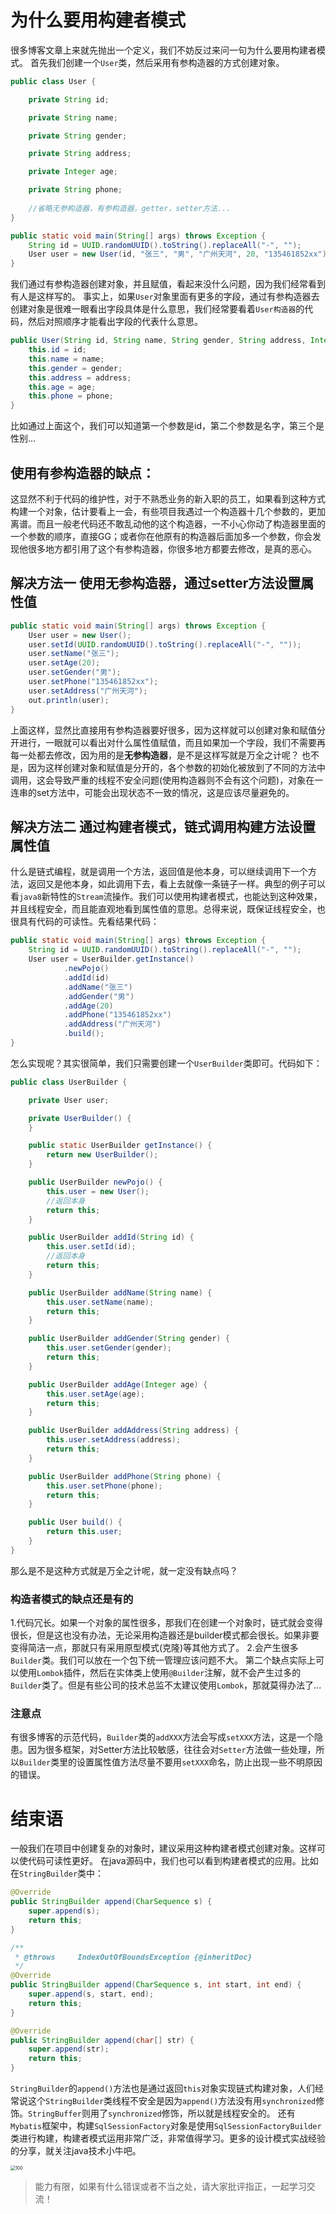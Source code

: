 

# 为什么要用构建者模式
很多博客文章上来就先抛出一个定义，我们不妨反过来问一句为什么要用构建者模式。
首先我们创建一个`User`类，然后采用有参构造器的方式创建对象。

```java
public class User {

    private String id;

    private String name;

    private String gender;

    private String address;

    private Integer age;

    private String phone;
    
    //省略无参构造器，有参构造器，getter，setter方法...
}
```
```java
public static void main(String[] args) throws Exception {
    String id = UUID.randomUUID().toString().replaceAll("-", "");
    User user = new User(id, "张三", "男", "广州天河", 20, "135461852xx");
}
```
我们通过有参构造器创建对象，并且赋值，看起来没什么问题，因为我们经常看到有人是这样写的。
事实上，如果`User`对象里面有更多的字段，通过有参构造器去创建对象是很难一眼看出字段具体是什么意思，我们经常要看着`User构造器`的代码，然后对照顺序才能看出字段的代表什么意思。
```java
public User(String id, String name, String gender, String address, Integer age, String phone) {
    this.id = id;
    this.name = name;
    this.gender = gender;
    this.address = address;
    this.age = age;
    this.phone = phone;
}
```
比如通过上面这个，我们可以知道第一个参数是id，第二个参数是名字，第三个是性别...
## 使用有参构造器的缺点：
这显然不利于代码的维护性，对于不熟悉业务的新入职的员工，如果看到这种方式构建一个对象，估计要看上一会，有些项目我遇过一个构造器十几个参数的，更加离谱。而且一般老代码还不敢乱动他的这个构造器，一不小心你动了构造器里面的一个参数的顺序，直接GG；或者你在他原有的构造器后面加多一个参数，你会发现他很多地方都引用了这个有参构造器，你很多地方都要去修改，是真的恶心。

## 解决方法一 使用无参构造器，通过setter方法设置属性值

```java
public static void main(String[] args) throws Exception {
    User user = new User();
    user.setId(UUID.randomUUID().toString().replaceAll("-", ""));
    user.setName("张三");
    user.setAge(20);
    user.setGender("男");
    user.setPhone("135461852xx");
    user.setAddress("广州天河");
    out.println(user);
}
```
上面这样，显然比直接用有参构造器要好很多，因为这样就可以创建对象和赋值分开进行，一眼就可以看出对什么属性值赋值，而且如果加一个字段，我们不需要再每一处都去修改，因为用的是**无参构造器**，是不是这样写就是万全之计呢？
也不是，因为这样创建对象和赋值是分开的，各个参数的初始化被放到了不同的方法中调用，这会导致严重的线程不安全问题(使用构造器则不会有这个问题)，对象在一连串的set方法中，可能会出现状态不一致的情况，这是应该尽量避免的。

## 解决方法二 通过构建者模式，链式调用构建方法设置属性值

什么是链式编程，就是调用一个方法，返回值是他本身，可以继续调用下一个方法，返回又是他本身，如此调用下去，看上去就像一条链子一样。典型的例子可以看`java8`新特性的`Stream`流操作。我们可以使用构建者模式，也能达到这种效果，并且线程安全，而且能直观地看到属性值的意思。总得来说，既保证线程安全，也很具有代码的可读性。先看结果代码：

```java
public static void main(String[] args) throws Exception {
    String id = UUID.randomUUID().toString().replaceAll("-", "");
    User user = UserBuilder.getInstance()
            .newPojo()
            .addId(id)
            .addName("张三")
            .addGender("男")
            .addAge(20)
            .addPhone("135461852xx")
            .addAddress("广州天河")
            .build();
}
```
怎么实现呢？其实很简单，我们只需要创建一个`UserBuilder`类即可。代码如下：
```java
public class UserBuilder {

    private User user;

    private UserBuilder() {
    }

    public static UserBuilder getInstance() {
        return new UserBuilder();
    }

    public UserBuilder newPojo() {
        this.user = new User();
        //返回本身
        return this;
    }

    public UserBuilder addId(String id) {
        this.user.setId(id);
        //返回本身
        return this;
    }

    public UserBuilder addName(String name) {
        this.user.setName(name);
        return this;
    }

    public UserBuilder addGender(String gender) {
        this.user.setGender(gender);
        return this;
    }

    public UserBuilder addAge(Integer age) {
        this.user.setAge(age);
        return this;
    }

    public UserBuilder addAddress(String address) {
        this.user.setAddress(address);
        return this;
    }

    public UserBuilder addPhone(String phone) {
        this.user.setPhone(phone);
        return this;
    }

    public User build() {
        return this.user;
    }
}
```
那么是不是这种方式就是万全之计呢，就一定没有缺点吗？

### 构造者模式的缺点还是有的

1.代码冗长。如果一个对象的属性很多，那我们在创建一个对象时，链式就会变得很长，但是这也没有办法，无论采用构造器还是builder模式都会很长。如果非要变得简洁一点，那就只有采用原型模式(克隆)等其他方式了。
2.会产生很多`Builder`类。我们可以放在一个包下统一管理应该问题不大。
第二个缺点实际上可以使用`Lombok`插件，然后在实体类上使用`@Builder`注解，就不会产生过多的`Builder`类了。但是有些公司的技术总监不太建议使用`Lombok`，那就莫得办法了...

### 注意点

有很多博客的示范代码，`Builder`类的`addXXX`方法会写成`setXXX`方法，这是一个隐患。因为很多框架，对Setter方法比较敏感，往往会对`Setter`方法做一些处理，所以`Builder`类里的设置属性值方法尽量不要用`setXXX`命名，防止出现一些不明原因的错误。

# 结束语
一般我们在项目中创建复杂的对象时，建议采用这种构建者模式创建对象。这样可以使代码可读性更好。
在java源码中，我们也可以看到构建者模式的应用。比如在`StringBuilder`类中：
```java
@Override
public StringBuilder append(CharSequence s) {
    super.append(s);
    return this;
}

/**
 * @throws     IndexOutOfBoundsException {@inheritDoc}
 */
@Override
public StringBuilder append(CharSequence s, int start, int end) {
    super.append(s, start, end);
    return this;
}

@Override
public StringBuilder append(char[] str) {
    super.append(str);
    return this;
}
```
`StringBuilder`的`append()`方法也是通过返回`this`对象实现链式构建对象，人们经常说这个`StringBuilder`类线程不安全是因为`append()`方法没有用`synchronized`修饰。`StringBuffer`则用了`synchronized`修饰，所以就是线程安全的。
还有`Mybatis`框架中，构建`SqlSessionFactory`对象是使用`SqlSessionFactoryBuilder `类进行构建，构建者模式运用非常广泛，非常值得学习。更多的设计模式实战经验的分享，就关注java技术小牛吧。

<img src="https://me.lovebilibili.com/img/wechat.jpg-slim" alt="100" style="zoom:50%;" />

> 能力有限，如果有什么错误或者不当之处，请大家批评指正，一起学习交流！